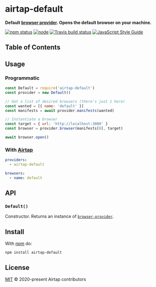 # airtap-default

**Default [browser provider](https://github.com/airtap/browser-provider). Opens the default browser on your machine.**

[![npm status](http://img.shields.io/npm/v/airtap-default.svg)](https://www.npmjs.org/package/airtap-default)
[![node](https://img.shields.io/node/v/airtap-default.svg)](https://www.npmjs.org/package/airtap-default)
[![Travis build status](https://img.shields.io/travis/com/airtap/default.svg?label=travis)](http://travis-ci.com/airtap/default)
[![JavaScript Style Guide](https://img.shields.io/badge/code_style-standard-brightgreen.svg)](https://standardjs.com)

## Table of Contents

## Usage

### Programmatic

```js
const Default = require('airtap-default')
const provider = new Default()

// Get a list of desired browsers (there's just 1 here)
const wanted = [{ name: 'default' }]
const manifests = await provider.manifests(wanted)

// Instantiate a browser
const target = { url: 'http://localhost:3000' }
const browser = provider.browser(manifests[0], target)

await browser.open()
```

### With [Airtap](https://github.com/airtap/airtap)

```yaml
providers:
  - airtap-default

browsers:
  - name: default
```

## API

### `Default()`

Constructor. Returns an instance of [`browser-provider`](https://github.com/airtap/browser-provider).

## Install

With [npm](https://npmjs.org) do:

```
npm install airtap-default
```

## License

[MIT](LICENSE) © 2020-present Airtap contributors
